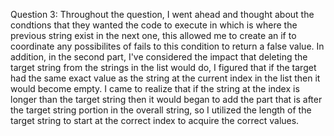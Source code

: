 Question 3: Throughout the question, I went ahead and thought about the condtions that they wanted the code to execute in which is where the previous string exist in the next one, this allowed me to create an if to coordinate any possibilites of fails to this condition to return a false value. In addition, in the second part, I've considered the impact that deleting the target string from the strings in the list would do, I figured that if the target had the same exact value as the string at the current index in the list then it would become empty. I came to realize that if the string at the index is longer than the target string then it would began to add the part that is after the target string portion in the overall string, so I utilized the length of the target string to start at the correct index to acquire the correct values.
